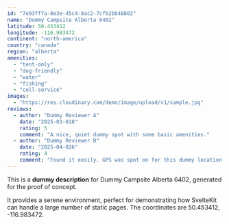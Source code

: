 ```yaml
---
id: "7e93ff7a-8e3e-45c4-8ac2-7cfb2bb48802"
name: "Dummy Campsite Alberta 6402"
latitude: 50.453412
longitude: -116.983472
continent: "north-america"
country: "canada"
region: "alberta"
amenities:
  - "tent-only"
  - "dog-friendly"
  - "water"
  - "fishing"
  - "cell-service"
images:
  - "https://res.cloudinary.com/demo/image/upload/v1/sample.jpg"
reviews:
  - author: "Dummy Reviewer A"
    date: "2025-03-018"
    rating: 5
    comment: "A nice, quiet dummy spot with some basic amenities."
  - author: "Dummy Reviewer B"
    date: "2025-04-026"
    rating: 4
    comment: "Found it easily. GPS was spot on for this dummy location."
---
```


This is a **dummy description** for Dummy Campsite Alberta 6402, generated for the proof of concept.

It provides a serene environment, perfect for demonstrating how SvelteKit can handle a large number of static pages. The coordinates are 50.453412, -116.983472.
